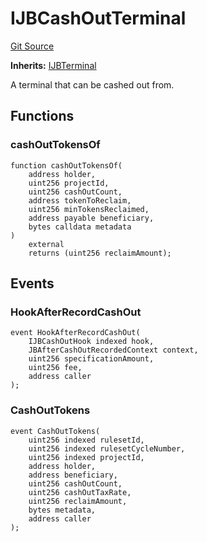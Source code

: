 # IJBCashOutTerminal
[Git Source](https://github.com/Bananapus/nana-core/blob/2998dca2fbd2658e2c8791d6dc8348147d69e28e/src/interfaces/IJBCashOutTerminal.sol)

**Inherits:**
[IJBTerminal](/docs/v4/api/core/interfaces/IJBTerminal.sol/interface.IJBTerminal.md)

A terminal that can be cashed out from.


## Functions
### cashOutTokensOf


```solidity
function cashOutTokensOf(
    address holder,
    uint256 projectId,
    uint256 cashOutCount,
    address tokenToReclaim,
    uint256 minTokensReclaimed,
    address payable beneficiary,
    bytes calldata metadata
)
    external
    returns (uint256 reclaimAmount);
```

## Events
### HookAfterRecordCashOut

```solidity
event HookAfterRecordCashOut(
    IJBCashOutHook indexed hook,
    JBAfterCashOutRecordedContext context,
    uint256 specificationAmount,
    uint256 fee,
    address caller
);
```

### CashOutTokens

```solidity
event CashOutTokens(
    uint256 indexed rulesetId,
    uint256 indexed rulesetCycleNumber,
    uint256 indexed projectId,
    address holder,
    address beneficiary,
    uint256 cashOutCount,
    uint256 cashOutTaxRate,
    uint256 reclaimAmount,
    bytes metadata,
    address caller
);
```

